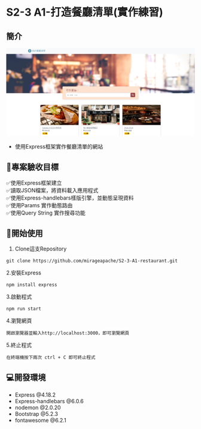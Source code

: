# S2-3  A1-打造餐廳清單(實作練習)

## 簡介
![首頁](/public/images/restaurant_index_page.png "Index Page")

+ 使用Express框架實作餐廳清單的網站

## 🎯專案驗收目標
✅使用Express框架建立<br>
✅讀取JSON檔案，將資料載入應用程式<br>
✅使用Express-handlebars樣版引擎，並動態呈現資料<br>
✅使用Params 實作動態路由<br>
✅使用Query String 實作搜尋功能<br>


## 🔗開始使用

1. Clone這支Repository
```
git clone https://github.com/mirageapache/S2-3-A1-restaurant.git
```
2.安裝Express
```
npm install express
```
3.啟動程式
```
npm run start
```
4.瀏覽網頁
```
開啟瀏覽器並輸入http://localhost:3000，即可瀏覽網頁
```
5.終止程式
```
在終端機按下兩次 ctrl + C 即可終止程式
```

## 💻開發環境
+ Express @4.18.2
+ Express-handlebars @6.0.6
+ nodemon @2.0.20
+ Bootstrap @5.2.3
+ fontawesome @6.2.1




